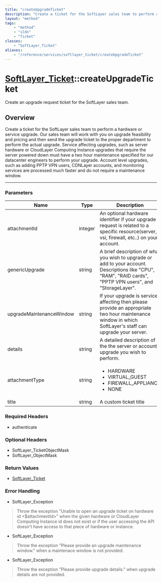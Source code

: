 ```yaml
---
title: "createUpgradeTicket"
description: "Create a ticket for the SoftLayer sales team to perform a hardware or service upgrade. Our sales team will work with you... "
layout: "method"
tags:
    - "method"
    - "sldn"
    - "Ticket"
classes:
    - "SoftLayer_Ticket"
aliases:
    - "/reference/services/softlayer_ticket/createUpgradeTicket"
---
```

# [SoftLayer_Ticket](/reference/services/SoftLayer_Ticket)::createUpgradeTicket

Create an upgrade request ticket for the SoftLayer sales team.


## Overview 
Create a ticket for the SoftLayer sales team to perform a hardware or service upgrade. Our sales team will work with you on upgrade feasibility and pricing and then send the upgrade ticket to the proper department to perform the actual upgrade. Service affecting upgrades, such as server hardware or CloudLayer Computing Instance upgrades that require the server powered down must have a two hour maintenance specified for our datacenter engineers to perform your upgrade. Account level upgrades, such as adding PPTP VPN users, CDNLayer accounts, and monitoring services are processed much faster and do not require a maintenance window. 

-----

### Parameters 
|Name | Type | Description |
| --- | --- | --- |
|attachmentId| integer| An optional hardware identifier if your upgrade request is related to a specific resource(server, vsi, firewall, etc..) on your account.|
|genericUpgrade| string| A brief description of what you wish to upgrade or add to your account. Descriptions like "CPU", "RAM", "RAID cards", "PPTP VPN users", and "StorageLayer".|
|upgradeMaintenanceWindow| string| If your upgrade is service affecting then please provide an appropriate two hour maintenance window in which SoftLayer's staff can upgrade your server.|
|details| string| A detailed description of the the server or account upgrade you wish to perform.|
|attachmentType| string| <ul type="xsd:string"> <li title="HARDWARE">HARDWARE</li> <li title="VIRTUAL_GUEST">VIRTUAL_GUEST</li> <li title="FIREWALL_APPLIANCE">FIREWALL_APPLIANCE</li> <li title="NONE">NONE</li> </ul>|
|title| string| A custom ticket title|


### Required Headers
* authenticate


### Optional Headers
* SoftLayer_TicketObjectMask
* SoftLayer_ObjectMask

### Return Values
* <a href='/reference/datatypes/SoftLayer_Ticket'>SoftLayer_Ticket </a>



### Error Handling

* SoftLayer_Exception 

> Throw the exception "Unable to open an upgrade ticket on hardware id <$attachmentId>" when the given hardware or CloudLayer Computing Instance id does not exist or if the user accessing the API doesn't have access to that piece of hardware or instance. 

* SoftLayer_Exception 

> Throw the exception "Please provide an upgrade maintenance window." when a maintenace window is not provided. 

* SoftLayer_Exception 

> Throw the exception "Please provide upgrade details." when upgrade details are not provided. 




